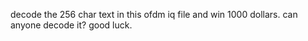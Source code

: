 decode the 256 char text in this ofdm iq file and win 1000 dollars.
can anyone decode it?   good luck.
